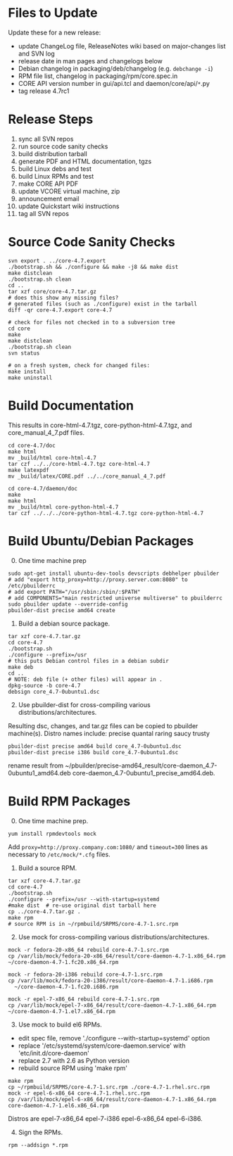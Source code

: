 # Files to Update #

Update these for a new release:
  * update ChangeLog file, ReleaseNotes wiki based on major-changes list and SVN log
  * release date in man pages and changelogs below
  * Debian changelog in packaging/deb/changelog (e.g. `debchange -i`)
  * RPM file list, changelog in packaging/rpm/core.spec.in
  * CORE API version number in gui/api.tcl and daemon/core/api/`*`.py
  * tag release 4.7rc1


# Release Steps #

  1. sync all SVN repos
  1. run source code sanity checks
  1. build distribution tarball
  1. generate PDF and HTML documentation, tgzs
  1. build Linux debs and test
  1. build Linux RPMs and test
  1. make CORE API PDF
  1. update VCORE virtual machine, zip
  1. announcement email
  1. update Quickstart wiki instructions
  1. tag all SVN repos

# Source Code Sanity Checks #

```
svn export . ../core-4.7.export
./bootstrap.sh && ./configure && make -j8 && make dist
make distclean
./bootstrap.sh clean
cd ..
tar xzf core/core-4.7.tar.gz
# does this show any missing files?
# generated files (such as ./configure) exist in the tarball
diff -qr core-4.7.export core-4.7

# check for files not checked in to a subversion tree
cd core
make
make distclean
./bootstrap.sh clean
svn status

# on a fresh system, check for changed files:
make install
make uninstall
```

# Build Documentation #

This results in core-html-4.7.tgz, core-python-html-4.7.tgz, and core\_manual\_4\_7.pdf files.

```
cd core-4.7/doc
make html
mv _build/html core-html-4.7
tar czf ../../core-html-4.7.tgz core-html-4.7
make latexpdf
mv _build/latex/CORE.pdf ../../core_manual_4_7.pdf

cd core-4.7/daemon/doc
make
make html
mv _build/html core-python-html-4.7
tar czf ../../../core-python-html-4.7.tgz core-python-html-4.7
```

# Build Ubuntu/Debian Packages #

0. One time machine prep

```
sudo apt-get install ubuntu-dev-tools devscripts debhelper pbuilder
# add "export http_proxy=http://proxy.server.com:8080" to /etc/pbuilderrc
# add export PATH="/usr/sbin:/sbin/:$PATH"
# add COMPONENTS="main restricted universe multiverse" to pbuilderrc
sudo pbuilder update --override-config
pbuilder-dist precise amd64 create
```

1. Build a debian source package.

```
tar xzf core-4.7.tar.gz
cd core-4.7
./bootstrap.sh
./configure --prefix=/usr
# this puts Debian control files in a debian subdir
make deb
cd ..
# NOTE: deb file (+ other files) will appear in .
dpkg-source -b core-4.7
debsign core_4.7-0ubuntu1.dsc
```

2. Use pbuilder-dist for cross-compiling various distributions/architectures.

Resulting dsc, changes, and tar.gz files can be copied to pbuilder machine(s). Distro names include: precise quantal raring saucy trusty

```
pbuilder-dist precise amd64 build core_4.7-0ubuntu1.dsc
pbuilder-dist precise i386 build core_4.7-0ubuntu1.dsc
```

rename result from ~/pbuilder/precise-amd64\_result/core-daemon\_4.7-0ubuntu1\_amd64.deb core-daemon\_4.7-0ubuntu1\_precise\_amd64.deb.

# Build RPM Packages #

0. One time machine prep.

```
yum install rpmdevtools mock
```

Add `proxy=http://proxy.company.com:1080/` and `timeout=300` lines as necessary to `/etc/mock/*.cfg` files.

1. Build a source RPM.

```
tar xzf core-4.7.tar.gz
cd core-4.7
./bootstrap.sh
./configure --prefix=/usr --with-startup=systemd
#make dist  # re-use original dist tarball here
cp ../core-4.7.tar.gz .
make rpm
# source RPM is in ~/rpmbuild/SRPMS/core-4.7-1.src.rpm
```

2. Use mock for cross-compiling various distributions/architectures.

```
mock -r fedora-20-x86_64 rebuild core-4.7-1.src.rpm
cp /var/lib/mock/fedora-20-x86_64/result/core-daemon-4.7-1.x86_64.rpm   ~/core-daemon-4.7-1.fc20.x86_64.rpm

mock -r fedora-20-i386 rebuild core-4.7-1.src.rpm
cp /var/lib/mock/fedora-20-i386/result/core-daemon-4.7-1.i686.rpm
  ~/core-daemon-4.7-1.fc20.i686.rpm

mock -r epel-7-x86_64 rebuild core-4.7-1.src.rpm
cp /var/lib/mock/epel-7-x86_64/result/core-daemon-4.7-1.x86_64.rpm   ~/core-daemon-4.7-1.el7.x86_64.rpm

```

3. Use mock to build el6 RPMs.

  * edit spec file, remove './configure --with-startup=systemd' option
  * replace '/etc/systemd/system/core-daemon.service' with 'etc/init.d/core-daemon'
  * replace 2.7 with 2.6 as Python version
  * rebuild source RPM using 'make rpm'

```
make rpm
cp ~/rpmbuild/SRPMS/core-4.7-1.src.rpm ./core-4.7-1.rhel.src.rpm
mock -r epel-6-x86_64 core-4.7-1.rhel.src.rpm
cp /var/lib/mock/epel-6-x86_64/result/core-daemon-4.7-1.x86_64.rpm core-daemon-4.7-1.el6.x86_64.rpm
```

Distros are epel-7-x86\_64 epel-7-i386 epel-6-x86\_64 epel-6-i386.


4. Sign the RPMs.

```
rpm --addsign *.rpm
```